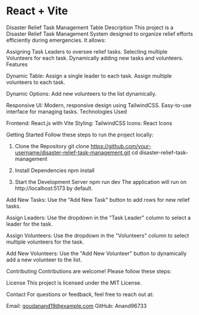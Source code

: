 # React + Vite

Disaster Relief Task Management Table
Description This project is a Disaster Relief Task Management System designed to organize relief efforts efficiently during emergencies. It allows:

Assigning Task Leaders to oversee relief tasks.
Selecting multiple Volunteers for each task.
Dynamically adding new tasks and volunteers.
Features 

Dynamic Table:
Assign a single leader to each task.
Assign multiple volunteers to each task.

Dynamic Options:
Add new volunteers to the list dynamically.

Responsive UI:
Modern, responsive design using TailwindCSS.
Easy-to-use interface for managing tasks.
Technologies Used

Frontend: React.js with Vite
Styling: TailwindCSS
Icons: React Icons

Getting Started
Follow these steps to run the project locally:

1. Clone the Repository
git clone https://github.com/your-username/disaster-relief-task-management.git
cd disaster-relief-task-management

2. Install Dependencies
npm install

3. Start the Development Server
npm run dev
The application will run on http://localhost:5173 by default.


Add New Tasks:
Use the "Add New Task" button to add rows for new relief tasks.

Assign Leaders:
Use the dropdown in the "Task Leader" column to select a leader for the task.

Assign Volunteers:
Use the dropdown in the "Volunteers" column to select multiple volunteers for the task.

Add New Volunteers:
Use the "Add New Volunteer" button to dynamically add a new volunteer to the list.

Contributing
Contributions are welcome! Please follow these steps:

License
This project is licensed under the MIT License.

Contact
For questions or feedback, feel free to reach out at:

Email: goudanand19@example.com
GitHub: Anand96733
